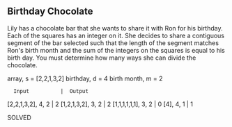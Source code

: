 ## Birthday Chocolate

Lily has a chocolate bar that she wants to share it with Ron for his birthday. Each of the squares has an integer on it. She decides to share a contiguous segment of the bar selected such that the length of the segment matches Ron's birth month and the sum of the integers on the squares is equal to his birth day. You must determine how many ways she can divide the chocolate.

array, s = [2,2,1,3,2]
birthday, d = 4
birth month, m = 2

      Input          |  Output

[2,2,1,3,2], 4, 2    |  2
[1,2,1,3,2], 3, 2    |  2
[1,1,1,1,1,1], 3, 2  |  0
[4], 4, 1            |  1

SOLVED